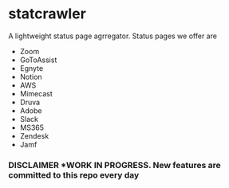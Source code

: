 # statcrawler
A lightweight status page agrregator. Status pages we offer are 
- Zoom
- GoToAssist
- Egnyte
- Notion
- AWS
- Mimecast
- Druva
- Adobe
- Slack
- MS365
- Zendesk 
- Jamf
###  DISCLAIMER *WORK IN PROGRESS. New features are committed to this repo every day

